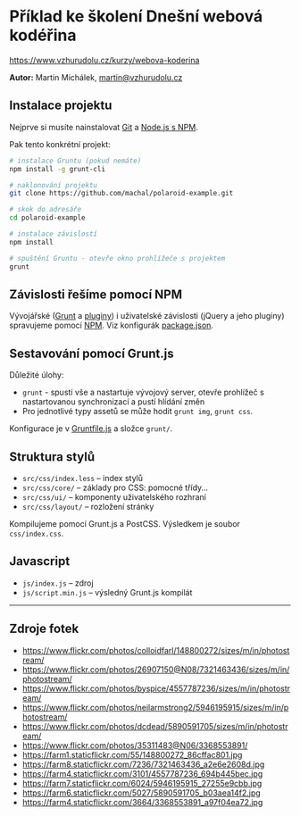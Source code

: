 # Příklad ke školení Dnešní webová kodéřina

https://www.vzhurudolu.cz/kurzy/webova-koderina

**Autor:** Martin Michálek, martin@vzhurudolu.cz

## Instalace projektu

Nejprve si musíte nainstalovat [Git](https://git-scm.com/downloads) a [Node.js s NPM](https://www.vzhurudolu.cz/prirucka/node-instalace).

Pak tento konkrétní projekt:

```bash
# instalace Gruntu (pokud nemáte)
npm install -g grunt-cli

# naklonování projektu
git clone https://github.com/machal/polaroid-example.git

# skok do adresáře
cd polaroid-example

# instalace závislostí
npm install

# spuštění Gruntu - otevře okno prohlížeče s projektem
grunt
```

## Závislosti řešíme pomocí NPM

Vývojářské ([Grunt](https://www.vzhurudolu.cz/prirucka/grunt) a [pluginy](https://www.vzhurudolu.cz/prirucka/grunt-pluginy)) i uživatelské závislosti (jQuery a jeho pluginy) spravujeme pomocí [NPM](https://www.npmjs.com/). Viz konfigurák [package.json](./package.json).


## Sestavování pomocí Grunt.js

Důležité úlohy:

* `grunt` - spustí vše a nastartuje vývojový server, otevře prohlížeč s nastartovanou synchronizací a pustí hlídání změn
* Pro jednotlivé typy assetů se může hodit `grunt img`, `grunt css`.

Konfigurace je v [Gruntfile.js](./Gruntfile.js) a složce `grunt/`.


## Struktura stylů

* `src/css/index.less` – index stylů
* `src/css/core/` – základy pro CSS: pomocné třídy…
* `src/css/ui/` –  komponenty uživatelského rozhraní
* `src/css/layout/` –  rozložení stránky

Kompilujeme pomocí Grunt.js a PostCSS. Výsledkem je soubor `css/index.css`.


## Javascript

* `js/index.js` – zdroj
* `js/script.min.js` – výsledný Grunt.js kompilát


---



## Zdroje fotek

- https://www.flickr.com/photos/colloidfarl/148800272/sizes/m/in/photostream/
- https://www.flickr.com/photos/26907150@N08/7321463436/sizes/m/in/photostream/
- https://www.flickr.com/photos/byspice/4557787236/sizes/m/in/photostream/
- https://www.flickr.com/photos/neilarmstrong2/5946195915/sizes/m/in/photostream/
- https://www.flickr.com/photos/dcdead/5890591705/sizes/m/in/photostream/
- https://www.flickr.com/photos/35311483@N06/3368553891/
- https://farm1.staticflickr.com/55/148800272_86cffac801.jpg
- https://farm8.staticflickr.com/7236/7321463436_a2e6e2608d.jpg
- https://farm4.staticflickr.com/3101/4557787236_694b445bec.jpg
- https://farm7.staticflickr.com/6024/5946195915_27255e9cbb.jpg
- https://farm6.staticflickr.com/5027/5890591705_b03aea14f2.jpg
- https://farm4.staticflickr.com/3664/3368553891_a97f04ea72.jpg


